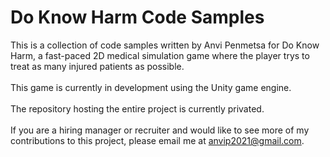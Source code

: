 # Do Know Harm Code Samples
This is a collection of code samples written by Anvi Penmetsa for Do Know Harm, a fast-paced 2D medical simulation game where the player trys to treat as many injured patients as possible.\
 \
This game is currently in development using the Unity game engine.\
 \
The repository hosting the entire project is currently privated.\
 \
If you are a hiring manager or recruiter and would like to see more of my contributions to this project, please email me at anvip2021@gmail.com.
